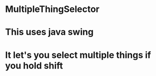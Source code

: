 # MultipleThingSelector
# This uses java swing
# It let's you select multiple things if you hold shift
